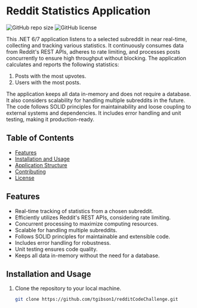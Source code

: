 # Reddit Statistics Application

![GitHub repo size](https://img.shields.io/github/repo-size/tgibson1/redditCodeChallenge)
![GitHub license](https://img.shields.io/github/license/tgibson1/redditCodeChallenge)

This .NET 6/7 application listens to a selected subreddit in near real-time, collecting and tracking various statistics. It continuously consumes data from Reddit's REST APIs, adheres to rate limiting, and processes posts concurrently to ensure high throughput without blocking. The application calculates and reports the following statistics:

1. Posts with the most upvotes.
2. Users with the most posts.

The application keeps all data in-memory and does not require a database. It also considers scalability for handling multiple subreddits in the future. The code follows SOLID principles for maintainability and loose coupling to external systems and dependencies. It includes error handling and unit testing, making it production-ready.

## Table of Contents

- [Features](#features)
- [Installation and Usage](#installation-and-usage)
- [Application Structure](#application-structure)
- [Contributing](#contributing)
- [License](#license)

## Features

- Real-time tracking of statistics from a chosen subreddit.
- Efficiently utilizes Reddit's REST APIs, considering rate limiting.
- Concurrent processing to maximize computing resources.
- Scalable for handling multiple subreddits.
- Follows SOLID principles for maintainable and extensible code.
- Includes error handling for robustness.
- Unit testing ensures code quality.
- Keeps all data in-memory without the need for a database.

## Installation and Usage

1. Clone the repository to your local machine.

   ```bash
   git clone https://github.com/tgibson1/redditCodeChallenge.git
